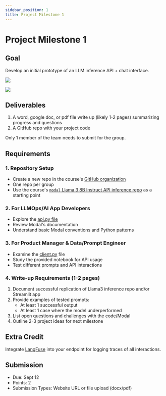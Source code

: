 ```yaml
---
sidebar_position: 1
title: Project Milestone 1
---
```


# Project Milestone 1

## Goal
Develop an initial prototype of an LLM inference API + chat interface.

![](/img/api-demo.png)

![](/img/app-demo.png)

## Deliverables
1. A word, google doc, or pdf file write up (likely 1-2 pages) summarizing progress and questions
2. A GitHub repo with your project code

Only 1 member of the team needs to submit for the group.

## Requirements

### 1. Repository Setup
- Create a new repo in the course's [GitHub organization](https://github.com/dsba6010-llm-applications)
- One repo per group
- Use the course's [`modal` Llama 3 8B Instruct API inference repo](https://github.com/dsba6010-llm-applications/modal-llama-3-8b-serving) as a starting point

### 2. For LLMOps/AI App Developers
- Explore the [api.py file](https://github.com/dsba6010-llm-applications/modal-llama-3-8b-serving/blob/main/src/api.py)
- Review Modal's documentation
- Understand basic Modal conventions and Python patterns

### 3. For Product Manager & Data/Prompt Engineer
- Examine the [client.py](https://github.com/dsba6010-llm-applications/modal-llama-3-8b-serving/blob/main/src/client.py) file
- Study the provided notebook for API usage
- Test different prompts and API interactions

### 4. Write-up Requirements (1-2 pages)
1. Document successful replication of Llama3 inference repo and/or Streamlit app
2. Provide examples of tested prompts:
   - At least 1 successful output
   - At least 1 case where the model underperformed
3. List open questions and challenges with the code/Modal
4. Outline 2-3 project ideas for next milestone

## Extra Credit
Integrate [LangFuse](https://langfuse.com/) into your endpoint for logging traces of all interactions.

## Submission
- Due: Sept 12
- Points: 2
- Submission Types: Website URL or file upload (docx/pdf)
